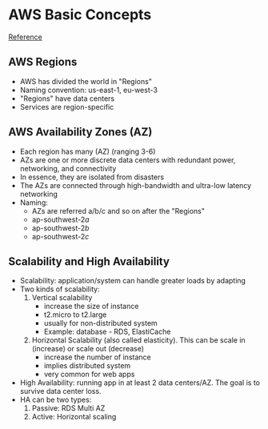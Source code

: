 # AWS Basic Concepts

[Reference](https://aws.amazon.com/about-aws/global-infrastructure/)

## AWS Regions
* AWS has divided the world in "Regions"
* Naming convention: us-east-1, eu-west-3
* "Regions" have data centers
* Services are region-specific

## AWS Availability Zones (AZ)
* Each region has many (AZ) (ranging 3-6)
* AZs are one or more discrete data centers with redundant power, networking, and connectivity
* In essence, they are isolated from disasters
* The AZs are connected through high-bandwidth and ultra-low latency networking
* Naming:
	* AZs are referred a/b/c and so on after the "Regions"
	* ap-southwest-2*a*
	* ap-southwest-2*b*
	* ap-southwest-2*c*

## Scalability and High Availability
* Scalability: application/system can handle greater loads by adapting
* Two kinds of scalability:
	1. Vertical scalability
		* increase the size of instance
		* t2.micro to t2.large
		* usually for non-distributed system
		* Example: database - RDS, ElastiCache
	2. Horizontal Scalability (also called elasticity). This can be scale in (increase) or scale out (decrease)
		* increase the number of instance
		* implies distributed system
		* very common for web apps
* High Availability: running app in at least 2 data centers/AZ. The goal is to survive data center loss.
* HA can be two types:
	1. Passive: RDS Multi AZ
	2. Active: Horizontal scaling
